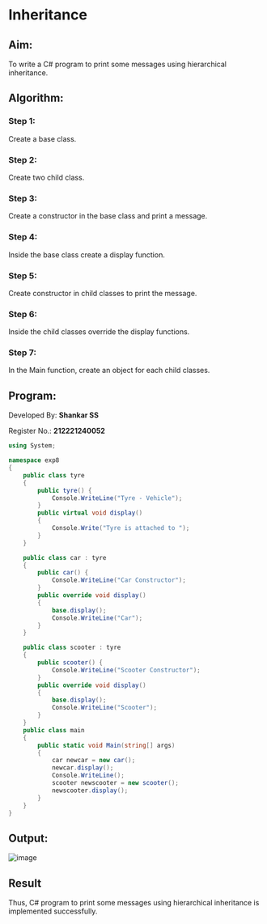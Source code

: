 # Inheritance

## Aim:
To write a C# program to print some messages using hierarchical inheritance.

## Algorithm:
### Step 1: 
Create a base class.

### Step 2:
Create two child class.

### Step 3:
Create a constructor in the base class and print a message.

### Step 4: 
Inside the base class create a display function.

### Step 5:
Create constructor in child classes to print the message.

### Step 6: 
Inside the child classes override the display functions.

### Step 7:
In the Main function, create an object for each child classes.

## Program:
Developed By: **Shankar SS**

Register No.: **212221240052**
```c#
using System;

namespace exp8
{
    public class tyre
    {
        public tyre() {
            Console.WriteLine("Tyre - Vehicle");
        }
        public virtual void display()
        {
            Console.Write("Tyre is attached to ");
        }
    }

    public class car : tyre
    {
        public car() {
            Console.WriteLine("Car Constructor");
        }
        public override void display()
        {
            base.display();
            Console.WriteLine("Car");
        }
    }

    public class scooter : tyre
    {
        public scooter() {
            Console.WriteLine("Scooter Constructor");
        }
        public override void display()
        {
            base.display();
            Console.WriteLine("Scooter");
        }
    }
    public class main
    {
        public static void Main(string[] args)
        {
            car newcar = new car();
            newcar.display();
            Console.WriteLine();
            scooter newscooter = new scooter();
            newscooter.display();
        }
    }
}
```
## Output:
![image](https://github.com/ShafeeqAhamedS/Inheritance/assets/93427237/e766011c-8f01-4b3c-a00b-61dbcece09d8)

## Result
Thus, C# program to print some messages using hierarchical inheritance is implemented successfully.
